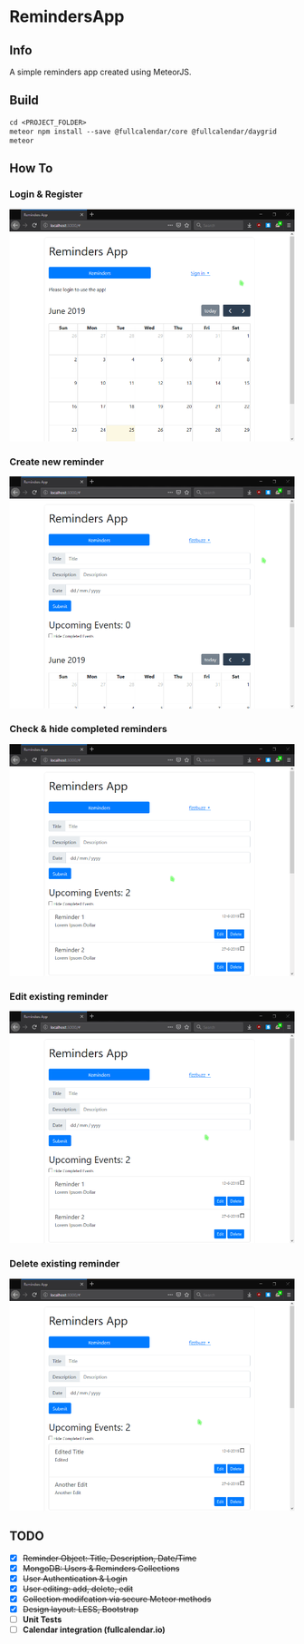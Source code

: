# RemindersApp

## Info
A simple reminders app created using MeteorJS.

## Build
```
cd <PROJECT_FOLDER>
meteor npm install --save @fullcalendar/core @fullcalendar/daygrid
meteor
```

## How To
### Login & Register
![](gif/sign_in.gif)

### Create new reminder
![](gif/newrem.gif)

### Check & hide completed reminders
![](gif/hide.gif)

### Edit existing reminder
![](gif/edit_rem.gif)

### Delete existing reminder
![](gif/delete.gif)

## TODO
- [x] ~~Reminder Object: Title, Description, Date/Time~~
- [x] ~~MongoDB: Users & Reminders Collections~~
- [x] ~~User Authentication & Login~~
- [x] ~~User editing: add, delete, edit~~
- [x] ~~Collection modifcation via secure Meteor methods~~
- [x] ~~Design layout: LESS, Bootstrap~~
- [ ] **Unit Tests**
- [ ] **Calendar integration (fullcalendar.io)**